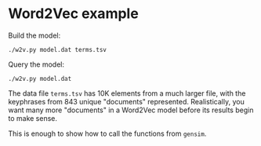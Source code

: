 # Word2Vec example

Build the model:
```
./w2v.py model.dat terms.tsv
```

Query the model:
```
./w2v.py model.dat
```

The data file `terms.tsv` has 10K elements from a much larger file,
with the keyphrases from 843 unique "documents" represented.
Realistically, you want many more "documents" in a Word2Vec model
before its results begin to make sense.

This is enough to show how to call the functions from `gensim`.
